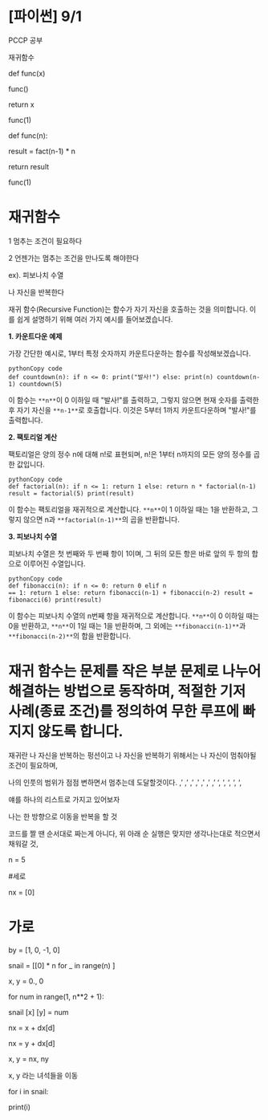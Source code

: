  

# [파이썬] 9/1

PCCP 공부

재귀함수

def func(x)

func()

return x

func(1)

def func(n):

result = fact(n-1) * n

return result

func(1)

# 재귀함수

1 멈추는 조건이 필요하다

2 언젠가는 멈추는 조건을 만나도록 해야한다

ex). 피보나치 수열

나 자신을 반복한다

재귀 함수(Recursive Function)는 함수가 자기 자신을 호출하는 것을 의미합니다. 이를 쉽게 설명하기 위해 여러 가지 예시를 들어보겠습니다.

**1. 카운트다운 예제**

가장 간단한 예시로, 1부터 특정 숫자까지 카운트다운하는 함수를 작성해보겠습니다.

```
pythonCopy code
def countdown(n): if n <= 0: print("발사!") else: print(n) countdown(n-1) countdown(5)
```

이 함수는 `**n**`이 0 이하일 때 "발사!"를 출력하고, 그렇지 않으면 현재 숫자를 출력한 후 자기 자신을 `**n-1**`로 호출합니다. 이것은 5부터 1까지 카운트다운하며 "발사!"를 출력합니다.

**2. 팩토리얼 계산**

팩토리얼은 양의 정수 n에 대해 n!로 표현되며, n!은 1부터 n까지의 모든 양의 정수를 곱한 값입니다.

```
pythonCopy code
def factorial(n): if n <= 1: return 1 else: return n * factorial(n-1) result = factorial(5) print(result)
```

이 함수는 팩토리얼을 재귀적으로 계산합니다. `**n**`이 1 이하일 때는 1을 반환하고, 그렇지 않으면 n과 `**factorial(n-1)**`의 곱을 반환합니다.

**3. 피보나치 수열**

피보나치 수열은 첫 번째와 두 번째 항이 1이며, 그 뒤의 모든 항은 바로 앞의 두 항의 합으로 이루어진 수열입니다.

```
pythonCopy code
def fibonacci(n): if n <= 0: return 0 elif n == 1: return 1 else: return fibonacci(n-1) + fibonacci(n-2) result = fibonacci(6) print(result)
```

이 함수는 피보나치 수열의 n번째 항을 재귀적으로 계산합니다. `**n**`이 0 이하일 때는 0을 반환하고, `**n**`이 1일 때는 1을 반환하며, 그 외에는 `**fibonacci(n-1)**`과 `**fibonacci(n-2)**`의 합을 반환합니다.

# 재귀 함수는 문제를 작은 부분 문제로 나누어 해결하는 방법으로 동작하며, 적절한 기저 사례(종료 조건)를 정의하여 무한 루프에 빠지지 않도록 합니다.

재귀란 나 자신을 반복하는 펑션이고 나 자신을 반복하기 위해서는 나 자신이 멈춰야될 조건이 필요하며,

나의 인풋의 범위가 점점 변하면서 멈추는데 도달할것이다. ,’ ,’ ,’ ,’ ,’ ,’ ,’ ‘, ‘, ‘, ‘, ‘,

얘를 하나의 리스트로 가지고 있어보자

나는 한 방향으로 이동을 반복을 할 것

코드를 짤 땐 순서대로 짜는게 아니다, 위 아래 순 실행은 맞지만 생각나는대로 적으면서 채워갈 것,

n = 5

#세로

nx = [0]

# 가로

by = [1, 0, -1, 0]

snail = [[0] * n for _ in range(n) ]

x, y = 0., 0

for num in range(1, n**2 + 1):

snail [x] [y] = num

nx = x + dx[d]

nx = y + dx[d]

x, y = nx, ny

x, y 라는 녀석들을 이동

for i in snail:

print(i)
